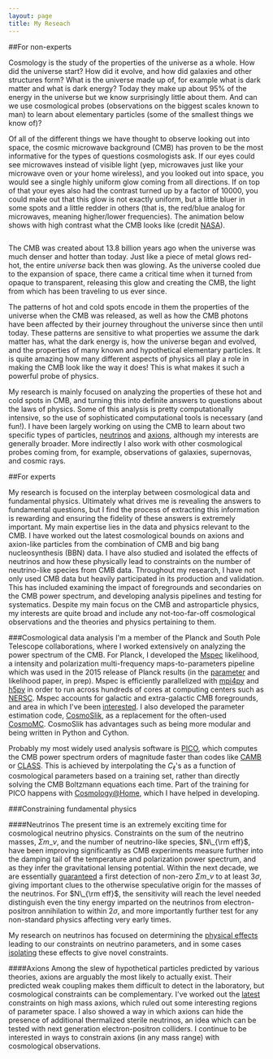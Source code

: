 ```yaml
---
layout: page
title: My Reseach
---
```



##For non-experts

Cosmology is the study of the properties of the universe as a whole. How did the universe start? How did it evolve, and how did galaxies and other structures form? What is the universe made up of, for example what is dark matter and what is dark energy? Today they make up about 95% of the energy in the universe but we know surprisingly little about them. And can we use cosmological probes (observations on the biggest scales known to man) to learn about elementary particles (some of the smallest things we know of)?

Of all of the different things we have thought to observe looking out into space, the cosmic microwave background (CMB) has proven to be the most informative for the types of questions cosmologists ask. If our eyes could see microwaves instead of visible light (yep, microwaves just like your microwave oven or your home wireless), and you looked out into space, you would see a single highly uniform glow coming from all directions. If on top of that your eyes also had the contrast turned up by a factor of 10000, you could make out that this glow is not exactly uniform, but a little bluer in some spots and a little redder in others (that is, the red/blue analog for microwaves, meaning higher/lower frequencies). The animation below shows with high contrast what the CMB looks like (credit [NASA](http://www.jpl.nasa.gov/video/details.php?id=1205)).

<img class="gfyitem" data-id="SnoopyGorgeousHalibut" style="width: 100%;"/>

The CMB was created about 13.8 billion years ago when the universe was much denser and hotter than today. Just like a piece of metal glows red-hot, the entire *universe* back then was glowing. As the universe cooled due to the expansion of space, there came a critical time when it turned from opaque to transparent, releasing this glow and creating the CMB, the light from which has been traveling to us ever since. 

The patterns of hot and cold spots encode in them the properties of the universe when the CMB was released, as well as how the CMB photons have been affected by their journey throughout the universe since then until today. These patterns are sensitive to what properties we assume the dark matter has, what the dark energy is, how the universe began and evolved, and the properties of many known and hypothetical elementary particles. It is quite amazing how many different aspects of physics all play a role in making the CMB look like the way it does! This is what makes it such a powerful probe of physics. 

My research is mainly focused on analyzing the properties of these hot and cold spots in CMB, and turning this into definite answers to questions about the laws of physics. Some of this analysis is pretty computationally intensive, so the use of sophisticated computational tools is necessary (and fun!). I have been largely working on using the CMB to learn about two specific types of particles, [neutrinos](http://en.wikipedia.org/wiki/Neutrino) and [axions](http://en.wikipedia.org/wiki/Axion), although my interests are generally broader. More indirectly I also work with other cosmological probes coming from, for example, observations of galaxies, supernovas, and cosmic rays.



##For experts


My research is focused on the interplay between cosmological data and fundamental physics. Ultimately what drives me is revealing the answers to fundamental questions, but I find the process of extracting this information is rewarding and ensuring the fidelity of these answers is extremely important. My main expertise lies in the data and physics relevant to the CMB. I have worked out the latest cosmological bounds on axions and axion-like particles from the combination of CMB and big bang nucleosynthesis (BBN) data. I have also studied and isolated  the effects of neutrinos and how these physically lead to constraints on the number of neutrino-like species from CMB data. Throughout my research, I have not only used CMB data but heavily participated in its production and validation. This has included examining the impact of foregrounds and secondaries on the CMB power spectrum, and developing analysis pipelines and testing for systematics. Despite my main focus on the CMB and astroparticle physics, my interests are quite broad and include any not-too-far-off cosmological observations and the theories and physics pertaining to them.

###Cosmological data analysis
I'm a member of the Planck and South Pole Telescope collaborations, where I worked extensively on analyzing the power spectrum of the CMB. For Planck, I developed the [Mspec](https://github.com/marius311/mspec) likelihood, a intensity and polarization multi-frequency maps-to-parameters pipeline which was used in the 2015 release of Planck results (in the [parameter](http://xxx.lanl.gov/abs/1502.01589) and likelihood paper, in prep). Mspec is efficiently parallelized with [mpi4py](http://mpi4py.scipy.org/) and [h5py](http://www.h5py.org/) in order to run across hundreds of cores at computing centers such as [NERSC](https://www.nersc.gov/). Mspec accounts for galactic and extra-galactic CMB foregrounds, and area in which I've been [interested](http://adsabs.harvard.edu/abs/2012ApJ...746....4M). I also developed the parameter estimation code, [CosmoSlik](https://github.com/marius311/cosmoslik), as a replacement for the often-used [CosmoMC](http://cosmologist.info/cosmomc/). CosmoSlik has advantages such as being more modular and being written in Python and Cython. 

Probably my most widely used analysis software is [PICO](https://sites.google.com/a/ucdavis.edu/pico/), which computes the CMB power spectrum orders of magnitude faster than codes like [CAMB](camb.info) or [CLASS](http://class-code.net/). This is achieved by interpolating the $C_\ell$'s as a function of cosmological parameters based on a training set, rather than directly solving the CMB Boltzmann equations each time. Part of the training for PICO happens with [Cosmology@Home](http://www.cosmologyathome.org/), which I have helped in developing. 


###Constraining fundamental physics

####Neutrinos
The present time is an extremely exciting time for cosmological neutrino physics. Constraints on the sum of the neutrino masses, $\Sigma m\_\nu$, and the number of neutrino-like species, $N\_{\rm eff}$, have been improving significantly as CMB experiments measure further into the damping tail of the temperature and polarization power spectrum, and as they infer the gravitational lensing potential. Within the next decade, we are essentially [guaranteed](http://adsabs.harvard.edu/abs/2013arXiv1309.5383A) a first detection of non-zero $\Sigma m\_\nu$ to at least 3$\sigma$, giving important clues to the otherwise speculative origin for the masses of the neutrinos. For $N\_{\rm eff}$, the sensitivity will reach the level needed distinguish even the tiny energy imparted on the neutrinos from electron-positron annihilation to within 2$\sigma$, and more importantly further test for any non-standard physics affecting very early times. 

My research on neutrinos has focused on determining the [physical effects](http://adsabs.harvard.edu/abs/2013PhRvD..87h3008H) leading to our constraints on neutrino parameters, and in some cases [isolating](http://adsabs.harvard.edu/abs/2015arXiv150307863F) these effects to give novel constraints. 


####Axions
Among the slew of hypothetical particles predicted by various theories, axions are arguably the most likely to actually exist. Their predicted weak coupling makes them difficult to detect in the laboratory, but cosmological constraints can be complementary. I've worked out the [latest](http://adsabs.harvard.edu/abs/2015arXiv150104097M) constraints on high mass axions, which ruled out some interesting regions of parameter space. I also showed a way in which axions can hide the presence of additional thermalized sterile neutrinos, an idea which can be tested with next generation electron-positron colliders. I continue to be interested in ways to constrain axions (in any mass range) with cosmological observations. 
